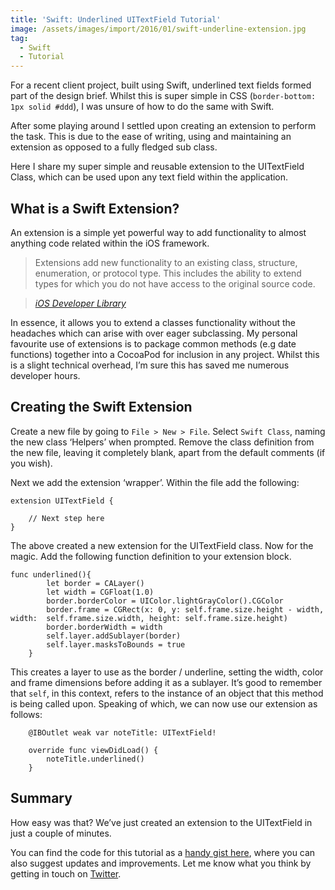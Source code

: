 ```yaml
---
title: 'Swift: Underlined UITextField Tutorial'
image: /assets/images/import/2016/01/swift-underline-extension.jpg
tag:
  - Swift
  - Tutorial
---
```

For a recent client project, built using Swift, underlined text fields formed part of the design brief. Whilst this is super simple in CSS (`border-bottom: 1px solid #ddd`), I was unsure of how to do&nbsp;the same with Swift.

After some playing around I settled upon creating an extension to perform the task. This is due to the ease of writing, using and maintaining an extension as opposed to a fully fledged sub class.

Here I share my&nbsp;super simple and reusable extension to the UITextField Class, which can be used upon any text field within the application.

## What is a Swift Extension?

An extension is a simple yet powerful way to add functionality to almost anything code related within the iOS framework.

> Extensions add new functionality to an existing class, structure, enumeration, or protocol type. This includes the ability to extend types for which you do not have access to the original source code.

> <cite><a title="Apple Developer Documentation" href="https://developer.apple.com/library/ios/documentation/Swift/Conceptual/Swift_Programming_Language/Extensions.html" rel="nofollow">iOS Developer Library</a></cite>

In essence, it allows you to extend a&nbsp;classes functionality without the headaches which&nbsp;can arise with over eager subclassing.&nbsp;My personal favourite use of extensions is to package common methods (e.g date functions)&nbsp;together into a CocoaPod for inclusion in any project. Whilst this is&nbsp;a slight technical overhead, I&#8217;m sure this has saved me numerous developer hours.

## Creating the Swift Extension

Create a new file&nbsp;by going to `File > New > File`. Select `Swift Class`, naming the new class &#8216;Helpers&#8217; when prompted. Remove the class definition from the new file, leaving it completely blank, apart from the default comments (if you wish).

Next we add the extension &#8216;wrapper&#8217;. Within the file add the following:

<pre data-language="javascript"><code>extension UITextField {

    // Next step here
}
</code></pre>

The above created a new extension for the UITextField class. Now for the magic. Add the following function definition to your extension block.

<pre data-language="javascript"><code>func underlined(){
        let border = CALayer()
        let width = CGFloat(1.0)
        border.borderColor = UIColor.lightGrayColor().CGColor
        border.frame = CGRect(x: 0, y: self.frame.size.height - width, width:  self.frame.size.width, height: self.frame.size.height)
        border.borderWidth = width
        self.layer.addSublayer(border)
        self.layer.masksToBounds = true
    }</code></pre>

This creates a layer to use as the border / underline, setting the width, color and frame dimensions before adding it as a sublayer. It&#8217;s good to remember that `self`, in this context, refers to the instance of an object that this&nbsp;method is being called upon. Speaking of which, we can now use our extension&nbsp;as follows:

<pre data-language="javascript"><code>    @IBOutlet weak var noteTitle: UITextField!

    override func viewDidLoad() {
        noteTitle.underlined()
    }</code></pre>

## Summary

How easy was that? We&#8217;ve just created an extension to the UITextField in just a couple of minutes.

You can find the code for this tutorial as a [handy gist here](https://gist.github.com/tonyedwardspz/82e753fc1934a421095b "Gist Code"), where you can also suggest updates and improvements. Let me know what you think by getting in touch on [Twitter](https://twitter.com/tonyedwardspz).
